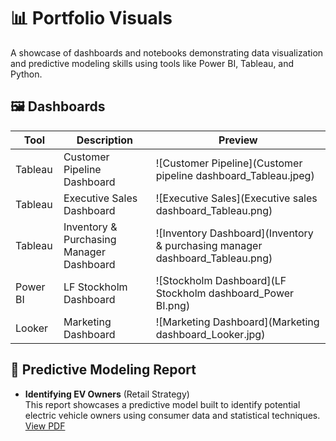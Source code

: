 # 📊 Portfolio Visuals

A showcase of dashboards and notebooks demonstrating data visualization and predictive modeling skills using tools like Power BI, Tableau, and Python.

## 🖼️ Dashboards

| Tool     | Description                                | Preview |
|----------|--------------------------------------------|---------|
| Tableau  | Customer Pipeline Dashboard                | ![Customer Pipeline](Customer pipeline dashboard_Tableau.jpeg) |
| Tableau  | Executive Sales Dashboard                  | ![Executive Sales](Executive sales dashboard_Tableau.png) |
| Tableau  | Inventory & Purchasing Manager Dashboard   | ![Inventory Dashboard](Inventory & purchasing manager dashboard_Tableau.png) |
| Power BI | LF Stockholm Dashboard                     | ![Stockholm Dashboard](LF Stockholm dashboard_Power BI.png) |
| Looker   | Marketing Dashboard                        | ![Marketing Dashboard](Marketing dashboard_Looker.jpg) |

## 📄 Predictive Modeling Report

- **Identifying EV Owners** (Retail Strategy)  
  This report showcases a predictive model built to identify potential electric vehicle owners using consumer data and statistical techniques.
[View PDF](https://github.com/your-username/your-repo-name/raw/main/assets/myfile.pdf)


